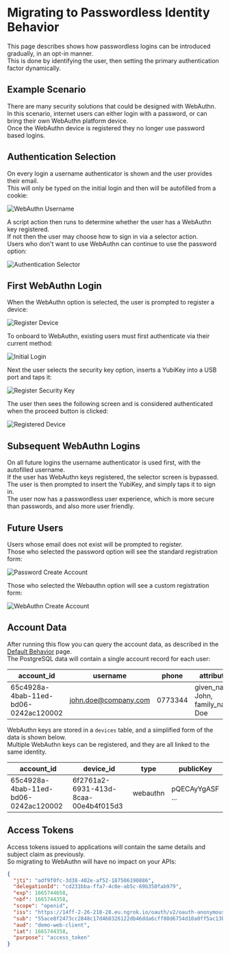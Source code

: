 # Migrating to Passwordless Identity Behavior

This page describes shows how passwordless logins can be introduced gradually, in an opt-in manner.\
This is done by identifying the user, then setting the primary authentication factor dynamically.

## Example Scenario

There are many security solutions that could be designed with WebAuthn.\
In this scenario, internet users can either login with a password, or can bring their own WebAuthn platform device.\
Once the WebAuthn device is registered they no longer use password based logins.

## Authentication Selection

On every login a username authenticator is shown and the user provides their email.\
This will only be typed on the initial login and then will be autofilled from a cookie:

![WebAuthn Username](../images/4-migrating-to-passwordless-behavior/webauthn-username.png)

A script action then runs to determine whether the user has a WebAuthn key registered.\
If not then the user may choose how to sign in via a selector action.\
Users who don't want to use WebAuthn can continue to use the password option:

![Authentication Selector](../images/4-migrating-to-passwordless-behavior/authentication-selector.png)

## First WebAuthn Login

When the WebAuthn option is selected, the user is prompted to register a device:

![Register Device](../images/4-migrating-to-passwordless-behavior/register-device.png)

To onboard to WebAuthn, existing users must first authenticate via their current method:

![Initial Login](../images/1-default-behavior/initial-login.jpg)

Next the user selects the security key option, inserts a YubiKey into a USB port and taps it:

![Register Security Key](../images/4-migrating-to-passwordless-behavior/register-security-key.png)

The user then sees the following screen and is considered authenticated when the proceed button is clicked:

![Registered Device](../images/4-migrating-to-passwordless-behavior/registered-device.png)

## Subsequent WebAuthn Logins

On all future logins the username authenticator is used first, with the autofilled username.\
If the user has WebAuthn keys registered, the selector screen is bypassed.\
The user is then prompted to insert the YubiKey, and simply taps it to sign in.\
The user now has a passwordless user experience, which is more secure than passwords, and also more user friendly.

## Future Users

Users whose email does not exist will be prompted to register.\
Those who selected the password option will see the standard registration form:

![Password Create Account](../images/1-default-behavior/create-account.jpg)

Those who selected the Webauthn option will see a custom registration form:

![WebAuthn Create Account](../images/4-migrating-to-passwordless-behavior/webauthn-create-account.jpg)

## Account Data

After running this flow you can query the account data, as described in the [Default Behavior](./1-default-behavior.md) page.\
The PostgreSQL data will contain a single account record for each user:

| account_id | username | phone | attributes |
| ---------- | -------- | ----- | ---------- |
| 65c4928a-4bab-11ed-bd06-0242ac120002 | john.doe@company.com | 0773344 | given_name: John, family_name: Doe |

WebAuthn keys are stored in a `devices` table, and a simplified form of the data is shown below.\
Multiple WebAuthn keys can be registered, and they are all linked to the same identity.

| account_id | device_id | type | publicKey |
| ---------- | --------- | ---- | --------- |
| 65c4928a-4bab-11ed-bd06-0242ac120002 | 6f2761a2-6931-413d-8caa-00e4b4f015d3 | webauthn | pQECAyYgASF ... |

## Access Tokens

Access tokens issued to applications will contain the same details and subject claim as previously.\
So migrating to WebAuthn will have no impact on your APIs:

```json
{
  "jti": "adf9f0fc-3d38-402e-af52-187506190886",
  "delegationId": "cd231bba-ffa7-4c0e-ab5c-69b350fab979",
  "exp": 1665744658,
  "nbf": 1665744358,
  "scope": "openid",
  "iss": "https://14ff-2-26-218-28.eu.ngrok.io/oauth/v2/oauth-anonymous",
  "sub": "55ace8f2473cc2848c17d460326122db46dda6cff80d6754d10a0ff5ac13b940",
  "aud": "demo-web-client",
  "iat": 1665744358,
  "purpose": "access_token"
}
```
